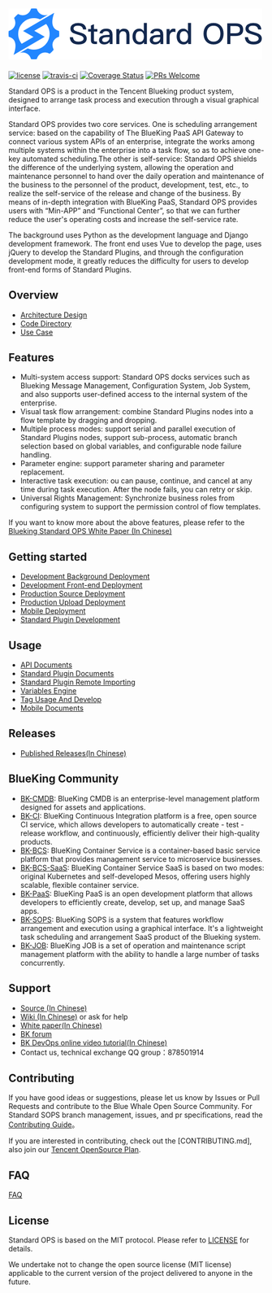 ![](docs/resource/img/logo_en.png)
---
[![license](https://img.shields.io/badge/license-MIT-brightgreen.svg)](https://github.com/Tencent/bk-sops/blob/master/LICENSE)
[![travis-ci](https://travis-ci.com/Tencent/bk-sops.svg?branch=master)](https://travis-ci.com/Tencent/bk-sops)
[![Coverage Status](https://codecov.io/gh/Tencent/bk-sops/branch/master/graph/badge.svg)](https://codecov.io/gh/Tencent/bk-sops)
[![PRs Welcome](https://img.shields.io/badge/PRs-welcome-brightgreen.svg)](https://github.com/Tencent/bk-sops/pulls)

Standard OPS is a product in the Tencent Blueking product system, designed to arrange task process and execution
 through a visual graphical interface.

Standard OPS provides two core services. One is scheduling arrangement service: based on the capability of The BlueKing
 PaaS API Gateway to connect various system APIs of an enterprise, integrate the works among multiple systems within 
 the enterprise into a task flow, so as to achieve one-key automated scheduling.The other is self-service: Standard OPS
 shields the difference of the underlying system, allowing the operation and maintenance personnel to hand over the 
 daily operation and maintenance of the business to the personnel of the product, development, test, etc., to realize
 the self-service of the release and change of the business. By means of in-depth integration with BlueKing PaaS,
 Standard OPS provides users with “Min-APP” and “Functional Center”, so that we can further reduce the user's operating
 costs and increase the self-service rate.

The background uses Python as the development language and Django development framework. The front end uses Vue to
 develop the page, uses jQuery to develop the Standard Plugins, and through the configuration development mode, it
 greatly reduces the difficulty for users to develop front-end forms of Standard Plugins.

## Overview
- [Architecture Design](en_docs/overview/architecture.md)
- [Code Directory](en_docs/overview/code_structure.md)
- [Use Case](en_docs/overview/usecase.md)


## Features
- Multi-system access support: Standard OPS docks services such as Blueking Message Management, Configuration System, 
 Job System, and also supports user-defined access to the internal system of the enterprise.
- Visual task flow arrangement: combine Standard Plugins nodes into a flow template by dragging and dropping.
- Multiple process modes: support serial and parallel execution of Standard Plugins nodes, support sub-process, 
 automatic branch selection based on global variables, and configurable node failure handling.
- Parameter engine: support parameter sharing and parameter replacement.
- Interactive task execution: ou can pause, continue, and cancel at any time during task execution. After the node
 fails, you can retry or skip.
- Universal Rights Management: Synchronize business roles from configuring system to support the permission control of
 flow templates.

If you want to know more about the above features, please refer to the
 [Blueking Standard OPS White Paper (In Chinese)](http://docs.bk.tencent.com/product_white_paper/gcloud/)


## Getting started
- [Development Background Deployment](en_docs/install/dev_deploy.md)
- [Development Front-end Deployment](en_docs/install/dev_web.md)
- [Production Source Deployment](en_docs/install/source_code_deploy.md)
- [Production Upload Deployment](en_docs/install/upload_pack_deploy.md)
- [Mobile Deployment](en_docs/install/mobile_deploy.md)
- [Standard Plugin Development](en_docs/develop/dev_plugins.md)


## Usage
- [API Documents](https://bk.tencent.com/docs/document/6.0/167/13157)
- [Standard Plugin Documents](en_docs/features/plugin_usage.md)
- [Standard Plugin Remote Importing](en_docs/features/remote_plugins.md)
- [Variables Engine](en_docs/features/variables_engine.md)
- [Tag Usage And Develop](en_docs/develop/tag_usage_dev.md)
- [Mobile Documents](en_docs/features/mobile.md)


## Releases
- [Published Releases(In Chinese)](https://github.com/Tencent/bk-sops/releases)


## BlueKing Community

- [BK-CMDB](https://github.com/Tencent/bk-cmdb): BlueKing CMDB is an enterprise-level management platform designed for assets and applications.
- [BK-CI](https://github.com/Tencent/bk-ci): BlueKing Continuous Integration platform is a free, open source CI service, which allows developers to automatically create - test - release workflow, and continuously, efficiently deliver their high-quality products.
- [BK-BCS](https://github.com/Tencent/bk-bcs): BlueKing Container Service is a container-based basic service platform that provides management service to microservice businesses.
- [BK-BCS-SaaS](https://github.com/Tencent/bk-bcs-saas): BlueKing Container Service SaaS is based on two modes: original Kubernetes and self-developed Mesos, offering users highly scalable, flexible container service.
- [BK-PaaS](https://github.com/Tencent/bk-paas): BlueKing PaaS is an open development platform that allows developers to efficiently create, develop, set up, and manage SaaS apps.
- [BK-SOPS](https://github.com/Tencent/bk-sops): BlueKing SOPS is a system that features workflow arrangement and execution using a graphical interface. It's a lightweight task scheduling and arrangement SaaS product of the Blueking system.
- [BK-JOB](https://github.com/Tencent/bk-job): BlueKing JOB is a set of operation and maintenance script management platform with the ability to handle a large number of tasks concurrently.

## Support
- [Source (In Chinese)](https://github.com/Tencent/bk-sops/tree/master)
- [Wiki (In Chinese)](https://github.com/Tencent/bk-sops/wiki) or ask for help
- [White paper(In Chinese)](http://docs.bk.tencent.com/product_white_paper/gcloud/)
- [BK forum](https://bk.tencent.com/s-mart/community)
- [BK DevOps online video tutorial(In Chinese)](https://cloud.tencent.com/developer/edu/major-100008)
- Contact us, technical exchange QQ group：878501914


## Contributing
If you have good ideas or suggestions, please let us know by Issues or Pull Requests and contribute to the Blue Whale
 Open Source Community. For Standard SOPS branch management, issues, and pr specifications, read the
 [Contributing Guide](en_docs/CONTRIBUTING.md)。

If you are interested in contributing, check out the [CONTRIBUTING.md], also join our
 [Tencent OpenSource Plan](https://opensource.tencent.com/contribution).

## FAQ
[FAQ](en_docs/wiki/faq.md)


## License
Standard OPS is based on the MIT protocol. Please refer to [LICENSE](LICENSE.txt) for details.

We undertake not to change the open source license (MIT license) applicable to the current version of the project delivered to anyone in the future.
